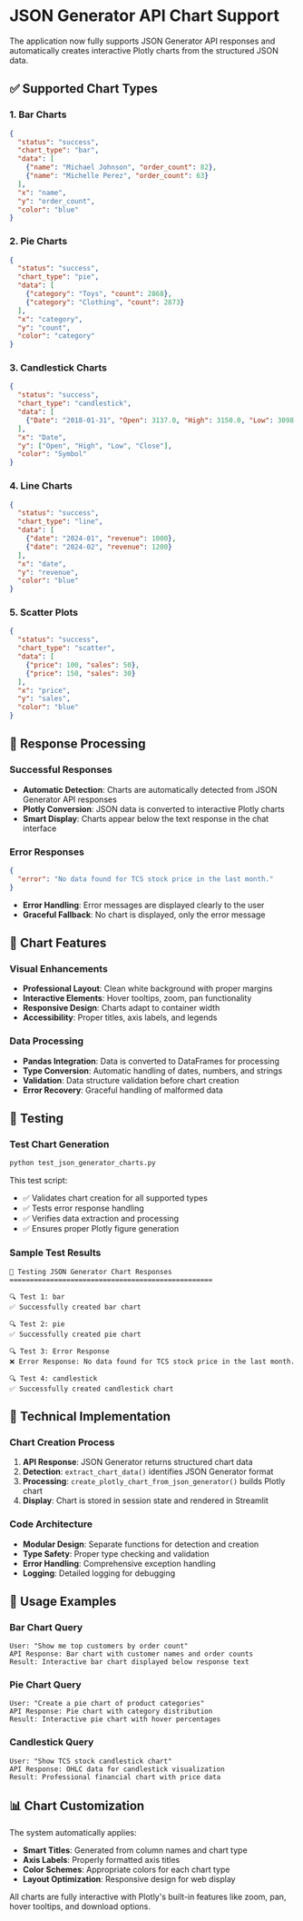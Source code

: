 # JSON Generator API Chart Support

The application now fully supports JSON Generator API responses and automatically creates interactive Plotly charts from the structured JSON data.

## ✅ Supported Chart Types

### 1. **Bar Charts**
```json
{
  "status": "success",
  "chart_type": "bar",
  "data": [
    {"name": "Michael Johnson", "order_count": 82},
    {"name": "Michelle Perez", "order_count": 63}
  ],
  "x": "name",
  "y": "order_count",
  "color": "blue"
}
```

### 2. **Pie Charts**
```json
{
  "status": "success",
  "chart_type": "pie",
  "data": [
    {"category": "Toys", "count": 2868},
    {"category": "Clothing", "count": 2873}
  ],
  "x": "category",
  "y": "count",
  "color": "category"
}
```

### 3. **Candlestick Charts**
```json
{
  "status": "success",
  "chart_type": "candlestick",
  "data": [
    {"Date": "2018-01-31", "Open": 3137.0, "High": 3150.0, "Low": 3098.6, "Close": 3112.35}
  ],
  "x": "Date",
  "y": ["Open", "High", "Low", "Close"],
  "color": "Symbol"
}
```

### 4. **Line Charts**
```json
{
  "status": "success",
  "chart_type": "line",
  "data": [
    {"date": "2024-01", "revenue": 1000},
    {"date": "2024-02", "revenue": 1200}
  ],
  "x": "date",
  "y": "revenue",
  "color": "blue"
}
```

### 5. **Scatter Plots**
```json
{
  "status": "success", 
  "chart_type": "scatter",
  "data": [
    {"price": 100, "sales": 50},
    {"price": 150, "sales": 30}
  ],
  "x": "price",
  "y": "sales",
  "color": "blue"
}
```

## 🔄 Response Processing

### Successful Responses
- **Automatic Detection**: Charts are automatically detected from JSON Generator API responses
- **Plotly Conversion**: JSON data is converted to interactive Plotly charts
- **Smart Display**: Charts appear below the text response in the chat interface

### Error Responses
```json
{
  "error": "No data found for TCS stock price in the last month."
}
```
- **Error Handling**: Error messages are displayed clearly to the user
- **Graceful Fallback**: No chart is displayed, only the error message

## 🎯 Chart Features

### Visual Enhancements
- **Professional Layout**: Clean white background with proper margins
- **Interactive Elements**: Hover tooltips, zoom, pan functionality
- **Responsive Design**: Charts adapt to container width
- **Accessibility**: Proper titles, axis labels, and legends

### Data Processing
- **Pandas Integration**: Data is converted to DataFrames for processing
- **Type Conversion**: Automatic handling of dates, numbers, and strings
- **Validation**: Data structure validation before chart creation
- **Error Recovery**: Graceful handling of malformed data

## 🧪 Testing

### Test Chart Generation
```bash
python test_json_generator_charts.py
```

This test script:
- ✅ Validates chart creation for all supported types
- ✅ Tests error response handling
- ✅ Verifies data extraction and processing
- ✅ Ensures proper Plotly figure generation

### Sample Test Results
```
🧪 Testing JSON Generator Chart Responses
==================================================

🔍 Test 1: bar
✅ Successfully created bar chart

🔍 Test 2: pie  
✅ Successfully created pie chart

🔍 Test 3: Error Response
❌ Error Response: No data found for TCS stock price in the last month.

🔍 Test 4: candlestick
✅ Successfully created candlestick chart
```

## 🔧 Technical Implementation

### Chart Creation Process
1. **API Response**: JSON Generator returns structured chart data
2. **Detection**: `extract_chart_data()` identifies JSON Generator format
3. **Processing**: `create_plotly_chart_from_json_generator()` builds Plotly chart
4. **Display**: Chart is stored in session state and rendered in Streamlit

### Code Architecture
- **Modular Design**: Separate functions for detection and creation
- **Type Safety**: Proper type checking and validation
- **Error Handling**: Comprehensive exception handling
- **Logging**: Detailed logging for debugging

## 🚀 Usage Examples

### Bar Chart Query
```
User: "Show me top customers by order count"
API Response: Bar chart with customer names and order counts
Result: Interactive bar chart displayed below response text
```

### Pie Chart Query  
```
User: "Create a pie chart of product categories"
API Response: Pie chart with category distribution
Result: Interactive pie chart with hover percentages
```

### Candlestick Query
```
User: "Show TCS stock candlestick chart"
API Response: OHLC data for candlestick visualization
Result: Professional financial chart with price data
```

## 📊 Chart Customization

The system automatically applies:
- **Smart Titles**: Generated from column names and chart type
- **Axis Labels**: Properly formatted axis titles
- **Color Schemes**: Appropriate colors for each chart type
- **Layout Optimization**: Responsive design for web display

All charts are fully interactive with Plotly's built-in features like zoom, pan, hover tooltips, and download options.
